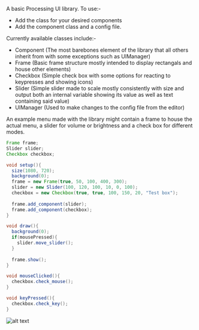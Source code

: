 A basic Processing UI library. 
To use:-
- Add the class for your desired components
- Add the component class and a config file.

Currently available classes include:-
- Component (The most barebones element of the library that all others inherit from with some exceptions such as UIManager)
- Frame (Basic frame structure mostly intended to display rectangals and house other elements)
- Checkbox (Simple check box with some options for reacting to keypresses and showing icons)
- Slider (Simple slider made to scale mostly consistently with size and output both an internal variable showing its value as well as text containing said value)
- UIManager (Used to make changes to the config file from the editor)

An example  menu made with the library might contain a frame to house the actual menu, a slider for volume or brightness and a check box for different modes.
```java
Frame frame;
Slider slider;
Checkbox checkbox;

void setup(){
  size(1080, 720);
  background(0);
  frame = new Frame(true, 50, 100, 400, 300);
  slider = new Slider(100, 120, 100, 10, 0, 100);
  checkbox = new Checkbox(true, true, 100, 150, 20, "Test box");
  
  frame.add_component(slider);
  frame.add_component(checkbox);
}

void draw(){
  background(0);
  if(mousePressed){
    slider.move_slider();
  }
  
  frame.show();
}

void mouseClicked(){
  checkbox.check_mouse();
}

void keyPressed(){
  checkbox.check_key();
}
```
![alt text](https://github.com/Mr-Lnu/ProcessingUILibrary/blob/main/example.png?raw=true)
